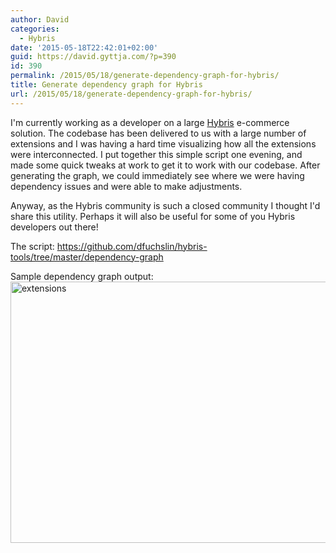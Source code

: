 ```yaml
---
author: David
categories:
  - Hybris
date: '2015-05-18T22:42:01+02:00'
guid: https://david.gyttja.com/?p=390
id: 390
permalink: /2015/05/18/generate-dependency-graph-for-hybris/
title: Generate dependency graph for Hybris
url: /2015/05/18/generate-dependency-graph-for-hybris/
---
```



I'm currently working as a developer on a large <a href="https://www.hybris.com/en/" target="_blank">Hybris</a> e-commerce solution. The codebase has been delivered to us with a large number of extensions and I was having a hard time visualizing how all the extensions were interconnected. I put together this simple script one evening, and made some quick tweaks at work to get it to work with our codebase. After generating the graph, we could immediately see where we were having dependency issues and were able to make adjustments.

<!--more-->

Anyway, as the Hybris community is such a closed community I thought I'd share this utility. Perhaps it will also be useful for some of you Hybris developers out there!

The script: <a href="https://github.com/dfuchslin/hybris-tools/tree/master/dependency-graph" target="_blank">https://github.com/dfuchslin/hybris-tools/tree/master/dependency-graph</a>

Sample dependency graph output:
<a href="/images/2015/05/extensions.svg"><img src="/images/2015/05/extensions.svg" alt="extensions" width="830" height="418" class="aligncenter size-medium wp-image-392" /></a>
